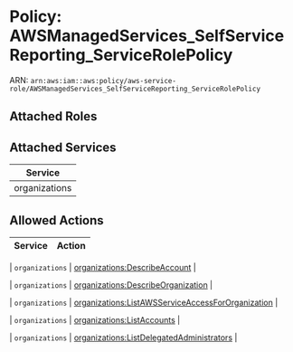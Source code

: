 # Policy: AWSManagedServices_SelfServiceReporting_ServiceRolePolicy

ARN: `arn:aws:iam::aws:policy/aws-service-role/AWSManagedServices_SelfServiceReporting_ServiceRolePolicy`

## Attached Roles

## Attached Services

| Service |
|---------|
| organizations |

## Allowed Actions

| Service | Action |
|:-------:|--------|

| `organizations` | [organizations:DescribeAccount](../actions.md#organizations:describeaccount) |

| `organizations` | [organizations:DescribeOrganization](../actions.md#organizations:describeorganization) |

| `organizations` | [organizations:ListAWSServiceAccessForOrganization](../actions.md#organizations:listawsserviceaccessfororganization) |

| `organizations` | [organizations:ListAccounts](../actions.md#organizations:listaccounts) |

| `organizations` | [organizations:ListDelegatedAdministrators](../actions.md#organizations:listdelegatedadministrators) |
